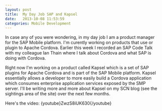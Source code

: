 ```yaml
---
layout: post
title:  My Day Job SAP and Kapsel
date:   2013-10-08 11:53:59
categories: Mobile Development
---
```

In case any of you were wondering, in my day job I am a product manager for the SAP Mobile platform. I'm curently working on products that use or plugin to Apache Cordova. Earlier this week I recorded an SAP Code Talk with my colleague Ian Thain where I talk about Cordova and what SAP is doing with Cordova.

Right now I'm working on a product called Kapsel which is a set of SAP plugins for Apache Cordova and is part of the SAP Mobile platform. Kapsel essentially allows a developer to more easily build a Cordova application which consumes enterprise application services exposed by the SMP server. I'll be writing more and more about Kapsel on my SCN blog (see the sightings area of the site) over the next few months.

Here's the video: {youtube}ZwzS8iUK630{/youtube}
